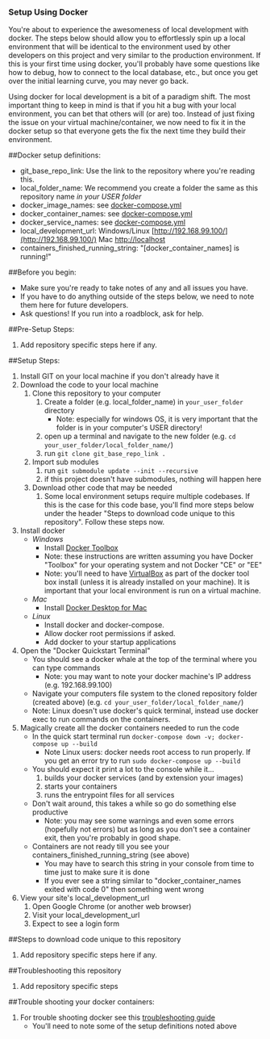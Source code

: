### Setup Using Docker

You're about to experience the awesomeness of local development with docker. The steps below should allow you to effortlessly spin up a local environment that will be identical to the environment used by other developers on this project and very similar to the production environment. If this is your first time using docker, you'll probably have some questions like how to debug, how to connect to the local database, etc., but once you get over the initial learning curve, you may never go back.

Using docker for local development is a bit of a paradigm shift. The most important thing to keep in mind is that if you hit a bug with your local environment, you can bet that others will (or are) too. Instead of just fixing the issue on your virtual machine/container, we now need to fix it in the docker setup so that everyone gets the fix the next time they build their environment.

##Docker setup definitions:

- git_base_repo_link: Use the link to the repository where you're reading this.
- local_folder_name: We recommend you create a folder the same as this repository name *in your USER folder*
- docker_image_names: see [docker-compose.yml](../docker-compose.yml)
- docker_container_names: see [docker-compose.yml](../docker-compose.yml)
- docker_service_names: see [docker-compose.yml](../docker-compose.yml)
- local_development_url:  Windows/Linux [http://192.168.99.100/](http://192.168.99.100/) Mac [http://localhost](http://localhost)
- containers_finished_running_string: "[docker_container_names] is running!"

##Before you begin:

- Make sure you're ready to take notes of any and all issues you have.
- If you have to do anything outside of the steps below, we need to note them here for future developers.
- Ask questions! If you run into a roadblock, ask for help.

##Pre-Setup Steps:

1. Add repository specific steps here if any.


##Setup Steps:

1. Install GIT on your local machine if you don't already have it
1. Download the code to your local machine
    1. Clone this repository to your computer
        1. Create a folder (e.g. local_folder_name) in `your_user_folder` directory
            - Note: especially for windows OS, it is very important that the folder is in your computer's USER directory!
        1. open up a terminal and navigate to the new folder (e.g. `cd your_user_folder/local_folder_name/`)
        1. run `git clone git_base_repo_link .`
    1. Import sub modules
        1. run `git submodule update --init --recursive`
        1. if this project doesn't have submodules, nothing will happen here
    1. Download other code that may be needed
        1. Some local environment setups require multiple codebases. If this is the case for this code base, you'll find more steps below under the header "Steps to download code unique to this repository". Follow these steps now.
1. Install docker
    - *Windows*
        - Install [Docker Toolbox](https://docs.docker.com/toolbox/overview/)
        - Note: these instructions are written assuming you have Docker "Toolbox" for your operating system and not Docker "CE" or "EE"
        - Note: you'll need to have [VirtualBox](https://www.virtualbox.org/wiki/Downloads) as part of the docker tool box install (unless it is already installed on your machine). It is important that your local environment is run on a virtual machine.
    - *Mac*
        - Install [Docker Desktop for Mac](https://docs.docker.com/docker-for-mac/)
    - *Linux*
        - Install docker and docker-compose.
        - Allow docker root permissions if asked.
        - Add docker to your startup applications
1. Open the "Docker Quickstart Terminal"
    - You should see a docker whale at the top of the terminal where you can type commands
        - Note: you may want to note your docker machine's IP address (e.g. 192.168.99.100)
    - Navigate your computers file system to the cloned repository folder (created above) (e.g. `cd your_user_folder/local_folder_name/`)
    - Note: Linux doesn't use docker's quick terminal, instead use docker exec to run commands on the containers.
1. Magically create all the docker containers needed to run the code
    - In the quick start terminal run `docker-compose down -v; docker-compose up --build`
        - Note Linux users: docker needs root access to run properly. If you get an error try to run `sudo docker-compose up --build`
    - You should expect it print a lot to the console while it...
        1. builds your docker services (and by extension your images)
        1. starts your containers
        1. runs the entrypoint files for all services
    - Don't wait around, this takes a while so go do something else productive
        - Note: you may see some warnings and even some errors (hopefully not errors) but as long as you don't see a container exit, then you're probably in good shape.
    - Containers are not ready till you see your containers_finished_running_string (see above)
        - You may have to search this string in your console from time to time just to make sure it is done
        - If you ever see a string similar to "docker_container_names exited with code 0" then something went wrong
1. View your site's local_development_url
    1. Open Google Chrome (or another web browser)
    1. Visit your local_development_url
    1. Expect to see a login form

##Steps to download code unique to this repository

1. Add repository specific steps here if any.

##Troubleshooting this repository

1. Add repository specific steps

##Trouble shooting your docker containers:

1. For trouble shooting docker see this [troubleshooting guide](https://github.com/bbuie/docs/wiki/Docker-Toolbox-Trouble-Shooting)
    - You'll need to note some of the setup definitions noted above
